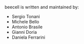 beecell is written and maintained by: 

* Sergio Tonani
* Michele Bello
* Antonio Brasile
* Gianni Doria
* Daniela Ferrarini
